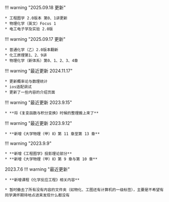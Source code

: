 !!! warning "2025.09.18 更新"

    * 工程图学 2.0版本 第0、1讲更新
    * 物理化学（英文）Focus 1
    * 电工电子学及实验 2.0版

!!! warning "2025.09.17 更新"

    * 普通化学（乙）2.0版本翻新
    * 化工原理第1、2、9讲
    * 物理化学（新体系）第0、1、2、3、4章

!!! warning "最近更新 2024.11.17"

    * 更新概率论与数理统计
    * ios适配调试
    * 更新了一些内容的介绍页面

!!! warning "最近更新 2023.9.15"

    * **将《复变函数与积分变换》时候的整理搬上来了**

!!! warning "最近更新 2023.9.12"

    * **新增《大学物理（甲）Ⅱ》第 11 章至第 13 章**

!!! warning "2023.9.9"

    * **新增《工程图学》投影理论部分**
    * **新增《大学物理（甲）Ⅱ》第 9 章与第 10 章**

2023.7.6
!!! warning "最近更新"

    * **新增课程《化学反应工程》相关内容**

    * 暂时撤去了所有没有内容的文件夹（如物化、工图还有计算机的一级标签），主要是不希望有同学满怀期待地点进来发现什么都没有